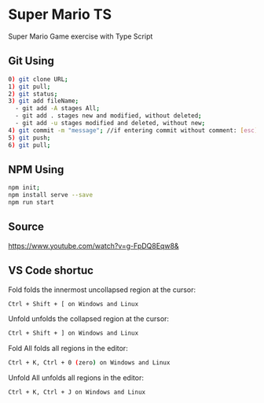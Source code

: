 # Super Mario TS
Super Mario Game exercise with Type Script


## Git Using
```bash
0) git clone URL;
1) git pull;
2) git status;
3) git add fileName;
  - git add -A stages All;
  - git add . stages new and modified, without deleted;
  - git add -u stages modified and deleted, without new;
4) git commit -m "message"; //if entering commit without comment: [esc] + [:wq]
5) git push;
6) git pull;
```

## NPM Using
```bash
npm init;
npm install serve --save
npm run start
```
## Source
https://www.youtube.com/watch?v=g-FpDQ8Eqw8&

## VS Code shortuc
Fold folds the innermost uncollapsed region at the cursor:
```bash
Ctrl + Shift + [ on Windows and Linux
```

Unfold unfolds the collapsed region at the cursor:
```bash
Ctrl + Shift + ] on Windows and Linux
```

Fold All folds all regions in the editor:
```bash
Ctrl + K, Ctrl + 0 (zero) on Windows and Linux
```

Unfold All unfolds all regions in the editor:
```bash
Ctrl + K, Ctrl + J on Windows and Linux
```